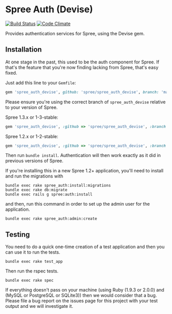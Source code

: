 # Spree Auth (Devise)

[![Build Status](https://secure.travis-ci.org/spree/spree_auth_devise.png?branch=master)](https://travis-ci.org/spree/spree_auth_devise)
[![Code Climate](https://codeclimate.com/badge.png)](https://codeclimate.com/github/spree/spree_auth_devise)

Provides authentication services for Spree, using the Devise gem.

## Installation

At one stage in the past, this used to be the auth component for Spree. If that's the feature that you're now finding lacking from Spree, that's easy fixed.

Just add this line to your `Gemfile`:
```ruby
gem 'spree_auth_devise', github: 'spree/spree_auth_devise', branch: 'master'
```

Please ensure you're using the correct branch of `spree_auth_devise` relative to your version of Spree.

Spree 1.3.x or 1-3-stable:
```ruby
gem 'spree_auth_devise', :github => 'spree/spree_auth_devise', :branch => '1-3-stable'
```

Spree 1.2.x or 1-2-stable:
```ruby
gem 'spree_auth_devise', :github => 'spree/spree_auth_devise', :branch => '1-2-stable'
```

Then run `bundle install`. Authentication will then work exactly as it did in previous versions of Spree.

If you're installing this in a new Spree 1.2+ application, you'll need to install and run the migrations with

    bundle exec rake spree_auth:install:migrations
    bundle exec rake db:migrate
    bundle exec rails g spree:auth:install

and then, run this command in order to set up the admin user for the application.

    bundle exec rake spree_auth:admin:create

## Testing

You need to do a quick one-time creation of a test application and then you can use it to run the tests.

    bundle exec rake test_app

Then run the rspec tests.

    bundle exec rake spec

If everything doesn't pass on your machine (using Ruby (1.9.3 or 2.0.0) and (MySQL or PostgreSQL or SQLite3)) then we would consider that a bug. Please file a bug report on the issues page for this project with your test output and we will investigate it.
